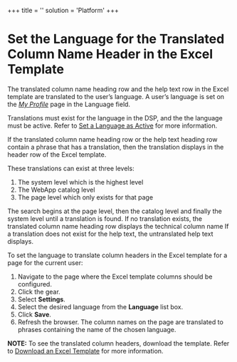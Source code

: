 +++
title = ''
solution = 'Platform'
+++

# Set the Language for the Translated Column Name Header in the Excel Template

The translated column name heading row and the help text row in the
Excel template are translated to the user’s language. A user’s language
is set on the *[My Profile](../../../My%20Profile.htm)* page in the
Language field.

Translations must exist for the language in the DSP, and the the
language must be active. Refer to [Set a Language as
Active](Set_a_Language_as_Active.htm) for more information.

If the translated column name heading row or the help text heading row
contain a phrase that has a translation, then the translation displays
in the header row of the Excel template.

These translations can exist at three levels:

1.  The system level which is the highest level
2.  The WebApp catalog level
3.  The page level which only exists for that page

The search begins at the page level, then the catalog level and finally
the system level until a translation is found. If no translation exists,
the translated column name heading row displays the technical column
name If a translation does not exist for the help text, the untranslated
help text displays.

To set the language to translate column headers in the Excel template
for a page for the current user:

1.  Navigate to the page where the Excel template columns should be
    configured.
2.  Click the gear.
3.  Select **Settings**.
4.  Select the desired language from the **Language** list box.
5.  Click **Save**.
6.  Refresh the browser. The column names on the page are translated to
    phrases containing the name of the chosen language.

**NOTE:** To see the translated column headers, download the template.
Refer to [Download an Excel
Template](../../Excel_Int/Download_an_Excel_Spreadsheet.htm) for more
information.
